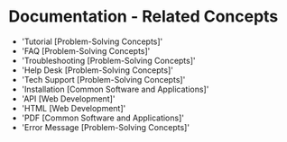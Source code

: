 # Documentation - Related Concepts

- 'Tutorial [Problem-Solving Concepts]'
- 'FAQ [Problem-Solving Concepts]'
- 'Troubleshooting [Problem-Solving Concepts]'
- 'Help Desk [Problem-Solving Concepts]'
- 'Tech Support [Problem-Solving Concepts]'
- 'Installation [Common Software and Applications]'
- 'API [Web Development]'
- 'HTML [Web Development]'
- 'PDF [Common Software and Applications]'
- 'Error Message [Problem-Solving Concepts]'
